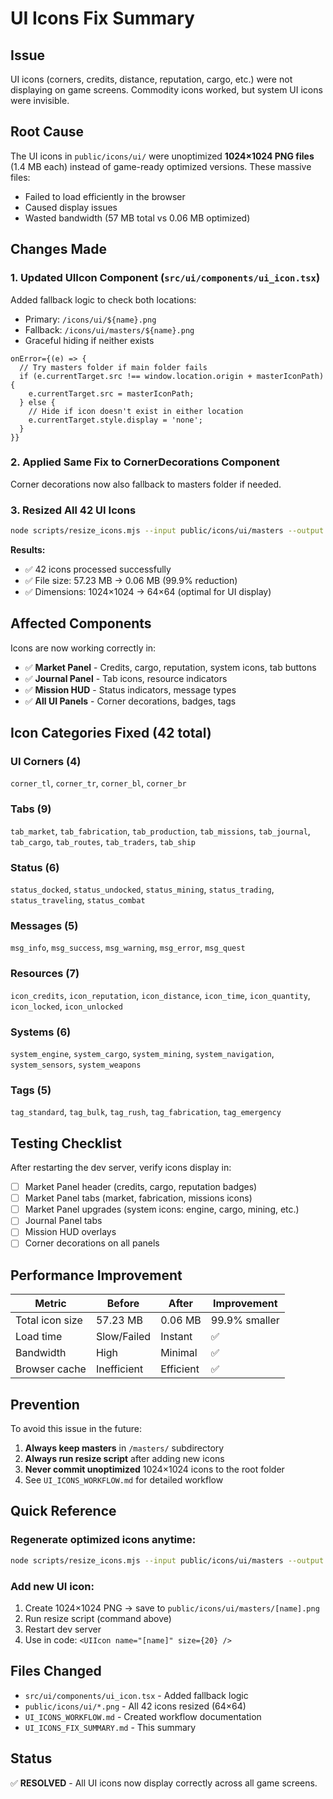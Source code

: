 # UI Icons Fix Summary

## Issue
UI icons (corners, credits, distance, reputation, cargo, etc.) were not displaying on game screens. Commodity icons worked, but system UI icons were invisible.

## Root Cause
The UI icons in `public/icons/ui/` were unoptimized **1024×1024 PNG files** (1.4 MB each) instead of game-ready optimized versions. These massive files:
- Failed to load efficiently in the browser
- Caused display issues
- Wasted bandwidth (57 MB total vs 0.06 MB optimized)

## Changes Made

### 1. Updated UIIcon Component (`src/ui/components/ui_icon.tsx`)
Added fallback logic to check both locations:
- Primary: `/icons/ui/${name}.png` 
- Fallback: `/icons/ui/masters/${name}.png`
- Graceful hiding if neither exists

```tsx
onError={(e) => {
  // Try masters folder if main folder fails
  if (e.currentTarget.src !== window.location.origin + masterIconPath) {
    e.currentTarget.src = masterIconPath;
  } else {
    // Hide if icon doesn't exist in either location
    e.currentTarget.style.display = 'none';
  }
}}
```

### 2. Applied Same Fix to CornerDecorations Component
Corner decorations now also fallback to masters folder if needed.

### 3. Resized All 42 UI Icons
```bash
node scripts/resize_icons.mjs --input public/icons/ui/masters --output public/icons/ui --size 64 --force
```

**Results:**
- ✅ 42 icons processed successfully
- ✅ File size: 57.23 MB → 0.06 MB (99.9% reduction)
- ✅ Dimensions: 1024×1024 → 64×64 (optimal for UI display)

## Affected Components

Icons are now working correctly in:
- ✅ **Market Panel** - Credits, cargo, reputation, system icons, tab buttons
- ✅ **Journal Panel** - Tab icons, resource indicators
- ✅ **Mission HUD** - Status indicators, message types
- ✅ **All UI Panels** - Corner decorations, badges, tags

## Icon Categories Fixed (42 total)

### UI Corners (4)
`corner_tl`, `corner_tr`, `corner_bl`, `corner_br`

### Tabs (9)
`tab_market`, `tab_fabrication`, `tab_production`, `tab_missions`, `tab_journal`, `tab_cargo`, `tab_routes`, `tab_traders`, `tab_ship`

### Status (6)
`status_docked`, `status_undocked`, `status_mining`, `status_trading`, `status_traveling`, `status_combat`

### Messages (5)
`msg_info`, `msg_success`, `msg_warning`, `msg_error`, `msg_quest`

### Resources (7)
`icon_credits`, `icon_reputation`, `icon_distance`, `icon_time`, `icon_quantity`, `icon_locked`, `icon_unlocked`

### Systems (6)
`system_engine`, `system_cargo`, `system_mining`, `system_navigation`, `system_sensors`, `system_weapons`

### Tags (5)
`tag_standard`, `tag_bulk`, `tag_rush`, `tag_fabrication`, `tag_emergency`

## Testing Checklist

After restarting the dev server, verify icons display in:
- [ ] Market Panel header (credits, cargo, reputation badges)
- [ ] Market Panel tabs (market, fabrication, missions icons)
- [ ] Market Panel upgrades (system icons: engine, cargo, mining, etc.)
- [ ] Journal Panel tabs
- [ ] Mission HUD overlays
- [ ] Corner decorations on all panels

## Performance Improvement

| Metric | Before | After | Improvement |
|--------|--------|-------|-------------|
| Total icon size | 57.23 MB | 0.06 MB | 99.9% smaller |
| Load time | Slow/Failed | Instant | ✅ |
| Bandwidth | High | Minimal | ✅ |
| Browser cache | Inefficient | Efficient | ✅ |

## Prevention

To avoid this issue in the future:
1. **Always keep masters** in `/masters/` subdirectory
2. **Always run resize script** after adding new icons
3. **Never commit unoptimized** 1024×1024 icons to the root folder
4. See `UI_ICONS_WORKFLOW.md` for detailed workflow

## Quick Reference

### Regenerate optimized icons anytime:
```bash
node scripts/resize_icons.mjs --input public/icons/ui/masters --output public/icons/ui --size 64 --force
```

### Add new UI icon:
1. Create 1024×1024 PNG → save to `public/icons/ui/masters/[name].png`
2. Run resize script (command above)
3. Restart dev server
4. Use in code: `<UIIcon name="[name]" size={20} />`

## Files Changed
- `src/ui/components/ui_icon.tsx` - Added fallback logic
- `public/icons/ui/*.png` - All 42 icons resized (64×64)
- `UI_ICONS_WORKFLOW.md` - Created workflow documentation
- `UI_ICONS_FIX_SUMMARY.md` - This summary

## Status
✅ **RESOLVED** - All UI icons now display correctly across all game screens.

